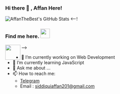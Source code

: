 ### Hi there 👋 , Affan Here!


![AffanTheBest's GitHub Stats](https://github-readme-stats.vercel.app/api?username=AffanTheBest&show_icons=true&count_private=true&title_color=333&icon_color=333&hide=["issues"])
<--!
### Find me here. <img src="https://media.giphy.com/media/WUlplcMpOCEmTGBtBW/giphy.gif" width="30">

<a href="https://t.me/IMZihad21">
  <img align="left"| Telegram" width="48px" src="https://github.com/IMZihad21/IMZihad21/blob/master/TG_icon.svg"/>
</a>
-->
<p align="left"> </p>


- 🔭 I’m currently working on Web Development
- 🌱 I’m currently learning JavaScript
- 💬 Ask me about ...
- 📫 How to reach me: 
  * [Telegram](https://t.me/AffanTheBest)
  * Email : [siddiquiaffan201@gmail.com](mailto:siddiquiaffan201@gmail.com)
